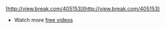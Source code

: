 <!--
id: 20127892
link: http://tumblr.atmos.org/post/20127892/http-view-break-com-405153-watch-more-free
slug: http-view-break-com-405153-watch-more-free
date: Sat Nov 24 2007 11:46:36 GMT-0800 (PST)
publish: 2007-11-024
tags: 
title: null
-->


\
[](http://view.break.com/405153)[http://view.break.com/405153](http://view.break.com/405153)
- Watch more [free videos](http://www.break.com/)

